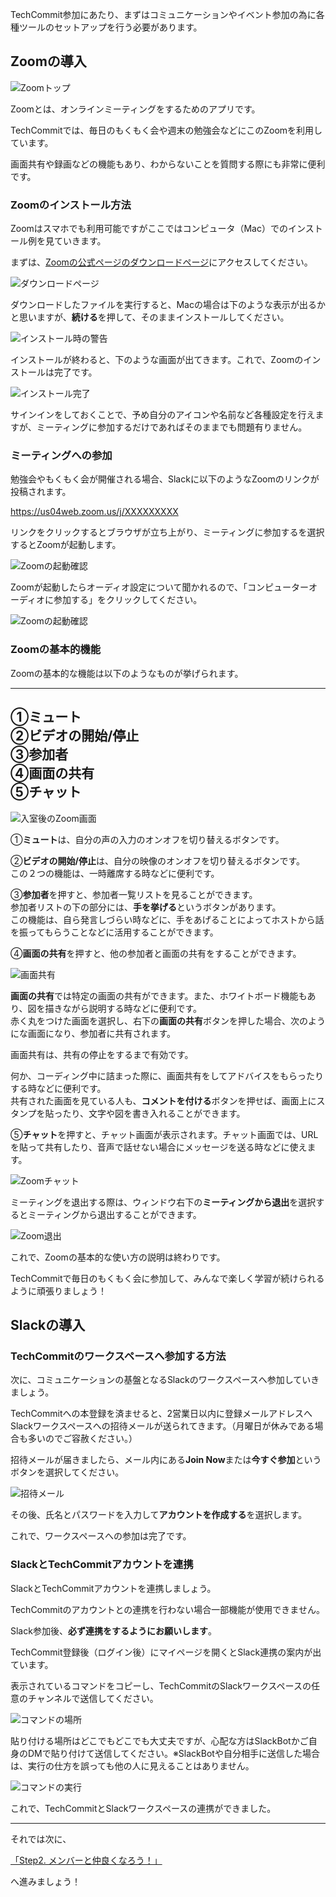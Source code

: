TechCommit参加にあたり、まずはコミュニケーションやイベント参加の為に各種ツールのセットアップを行う必要があります。

## Zoomの導入

![Zoomトップ](/images/install-zoom/zoom-top-page.jpg)

Zoomとは、オンラインミーティングをするためのアプリです。  

TechCommitでは、毎日のもくもく会や週末の勉強会などにこのZoomを利用しています。  

画面共有や録画などの機能もあり、わからないことを質問する際にも非常に便利です。

### Zoomのインストール方法

Zoomはスマホでも利用可能ですがここではコンピュータ（Mac）でのインストール例を見ていきます。

まずは、[Zoomの公式ページのダウンロードページ](https://zoom.us/download#client_4meeting)にアクセスしてください。  

![ダウンロードページ](/images/install-zoom/download-page.jpg)

ダウンロードしたファイルを実行すると、Macの場合は下のような表示が出るかと思いますが、**続ける**を押して、そのままインストールしてください。

![インストール時の警告](/images/install-zoom/install-warning.jpg)

インストールが終わると、下のような画面が出てきます。これで、Zoomのインストールは完了です。

![インストール完了](/images/install-zoom/finished-install.jpg)

サインインをしておくことで、予め自分のアイコンや名前など各種設定を行えますが、ミーティングに参加するだけであればそのままでも問題有りません。

### ミーティングへの参加

勉強会やもくもく会が開催される場合、Slackに以下のようなZoomのリンクが投稿されます。  

https://us04web.zoom.us/j/XXXXXXXXX

リンクをクリックするとブラウザが立ち上がり、ミーティングに参加するを選択するとZoomが起動します。  

![Zoomの起動確認](/images/tutorial/zoom-open.png)

Zoomが起動したらオーディオ設定について聞かれるので、「コンピューターオーディオに参加する」をクリックしてください。

![Zoomの起動確認](/images/tutorial/zoom-audioon.png)

### Zoomの基本的機能
Zoomの基本的な機能は以下のようなものが挙げられます。

---
①ミュート  
②ビデオの開始/停止  
③参加者  
④画面の共有  
⑤チャット
---

![入室後のZoom画面](/images/install-zoom/room-display.jpg)

①**ミュート**は、自分の声の入力のオンオフを切り替えるボタンです。 
 
②**ビデオの開始/停止**は、自分の映像のオンオフを切り替えるボタンです。  
この２つの機能は、一時離席する時などに便利です。

③**参加者**を押すと、参加者一覧リストを見ることができます。  
参加者リストの下の部分には、**手を挙げる**というボタンがあります。  
この機能は、自ら発言しづらい時などに、手をあげることによってホストから話を振ってもらうことなどに活用することができます。

④**画面の共有**を押すと、他の参加者と画面の共有をすることができます。 

![画面共有](/images/install-zoom/share-display.jpg)

**画面の共有**では特定の画面の共有ができます。また、ホワイトボード機能もあり、図を描きながら説明する時などに便利です。  
赤く丸をつけた画面を選択し、右下の**画面の共有**ボタンを押した場合、次のようにな画面になり、参加者に共有されます。

画面共有は、共有の停止をするまで有効です。

何か、コーディング中に詰まった際に、画面共有をしてアドバイスをもらったりする時などに便利です。  
共有された画面を見ている人も、**コメントを付ける**ボタンを押せば、画面上にスタンプを貼ったり、文字や図を書き入れることができます。

⑤**チャット**を押すと、チャット画面が表示されます。チャット画面では、URLを貼って共有したり、音声で話せない場合にメッセージを送る時などに使えます。

![Zoomチャット](/images/install-zoom/chat.jpg)

ミーティングを退出する際は、ウィンドウ右下の**ミーティングから退出**を選択するとミーティングから退出することができます。

![Zoom退出](/images/install-zoom/leave-room.jpg)

これで、Zoomの基本的な使い方の説明は終わりです。  

TechCommitで毎日のもくもく会に参加して、みんなで楽しく学習が続けられるように頑張りましょう！

## Slackの導入

### TechCommitのワークスペースへ参加する方法

次に、コミュニケーションの基盤となるSlackのワークスペースへ参加していきましょう。

TechCommitへの本登録を済ませると、2営業日以内に登録メールアドレスへSlackワークスペースへの招待メールが送られてきます。（月曜日が休みである場合も多いのでご容赦ください。）

招待メールが届きましたら、メール内にある**Join Now**または**今すぐ参加**というボタンを選択してください。

![招待メール](/images/join-slack/slack-invitation-email.jpg)

その後、氏名とパスワードを入力して**アカウントを作成する**を選択します。

これで、ワークスペースへの参加は完了です。


### SlackとTechCommitアカウントを連携

SlackとTechCommitアカウントを連携しましょう。  

TechCommitのアカウントとの連携を行わない場合一部機能が使用できません。

Slack参加後、**必ず連携をするようにお願いします**。

TechCommit登録後（ログイン後）にマイページを開くとSlack連携の案内が出ています。

表示されているコマンドをコピーし、TechCommitのSlackワークスペースの任意のチャンネルで送信してください。

![コマンドの場所](/images/preparation-tool/where-command.jpg)

貼り付ける場所はどこでもどこでも大丈夫ですが、心配な方はSlackBotかご自身のDMで貼り付けて送信してください。※SlackBotや自分相手に送信した場合は、実行の仕方を誤っても他の人に見えることはありません。

![コマンドの実行](/images/preparation-tool/exec-command.jpg)

これで、TechCommitとSlackワークスペースの連携ができました。

---

それでは次に、

[「Step2. メンバーと仲良くなろう！」](../get-along-with-each-other)

へ進みましょう！

